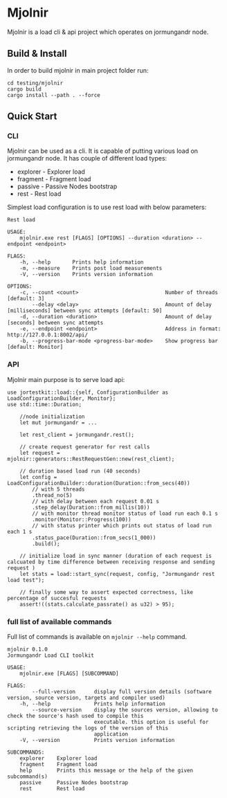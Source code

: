 # Mjolnir

Mjolnir is a load cli & api project which operates on jormungandr node.

## Build & Install

In order to build mjolnir in main project folder run:
```
cd testing/mjolnir
cargo build
cargo install --path . --force
```

## Quick Start

### CLI

Mjolnir can be used as a cli. It is capable of putting various load on jormungandr node. 
It has couple of different load types:

* explorer    - Explorer load
* fragment    - Fragment load
* passive     - Passive Nodes bootstrap
* rest        - Rest load

Simplest load configuration is to use rest load with below parameters:

```
Rest load

USAGE:
    mjolnir.exe rest [FLAGS] [OPTIONS] --duration <duration> --endpoint <endpoint>

FLAGS:
    -h, --help       Prints help information
    -m, --measure    Prints post load measurements
    -V, --version    Prints version information

OPTIONS:
    -c, --count <count>                            Number of threads [default: 3]
        --delay <delay>                            Amount of delay [milliseconds] between sync attempts [default: 50]
    -d, --duration <duration>                      Amount of delay [seconds] between sync attempts
    -e, --endpoint <endpoint>                      Address in format: http://127.0.0.1:8002/api/
    -b, --progress-bar-mode <progress-bar-mode>    Show progress bar [default: Monitor]
```

### API

Mjolnir main purpose is to serve load api:

```
use jortestkit::load::{self, ConfigurationBuilder as LoadConfigurationBuilder, Monitor};
use std::time::Duration;

    //node initialization
    let mut jormungandr = ...

    let rest_client = jormungandr.rest();

    // create request generator for rest calls
    let request = mjolnir::generators::RestRequestGen::new(rest_client);

    // duration based load run (40 seconds)
    let config = LoadConfigurationBuilder::duration(Duration::from_secs(40))
        // with 5 threads
        .thread_no(5)
        // with delay between each request 0.01 s
        .step_delay(Duration::from_millis(10))
        // with monitor thread monitor status of load run each 0.1 s
        .monitor(Monitor::Progress(100))
        // with status printer which prints out status of load run each 1 s
        .status_pace(Duration::from_secs(1_000))
        .build();

    // initialize load in sync manner (duration of each request is calcuated by time difference between receiving response and sending request )
    let stats = load::start_sync(request, config, "Jormungandr rest load test");
    
    // finally some way to assert expected correctness, like percentage of succesful requests
    assert!((stats.calculate_passrate() as u32) > 95);
```

### full list of available commands 

Full list of commands is available on `mjolnir --help` command.

```
mjolnir 0.1.0
Jormungandr Load CLI toolkit

USAGE:
    mjolnir.exe [FLAGS] [SUBCOMMAND]

FLAGS:
        --full-version      display full version details (software version, source version, targets and compiler used)
    -h, --help              Prints help information
        --source-version    display the sources version, allowing to check the source's hash used to compile this
                            executable. this option is useful for scripting retrieving the logs of the version of this
                            application
    -V, --version           Prints version information

SUBCOMMANDS:
    explorer    Explorer load
    fragment    Fragment load
    help        Prints this message or the help of the given subcommand(s)
    passive     Passive Nodes bootstrap
    rest        Rest load
```
